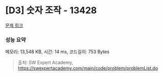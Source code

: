 # [D3] 숫자 조작 - 13428 

[문제 링크](https://swexpertacademy.com/main/code/problem/problemDetail.do?contestProbId=AX4EJPs68IkDFARe) 

### 성능 요약

메모리: 13,548 KB, 시간: 14 ms, 코드길이: 753 Bytes



> 출처: SW Expert Academy, https://swexpertacademy.com/main/code/problem/problemList.do